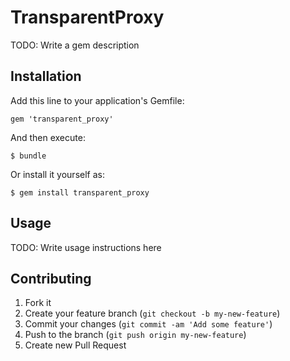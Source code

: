 # TransparentProxy

TODO: Write a gem description

## Installation

Add this line to your application's Gemfile:

    gem 'transparent_proxy'

And then execute:

    $ bundle

Or install it yourself as:

    $ gem install transparent_proxy

## Usage

TODO: Write usage instructions here

## Contributing

1. Fork it
2. Create your feature branch (`git checkout -b my-new-feature`)
3. Commit your changes (`git commit -am 'Add some feature'`)
4. Push to the branch (`git push origin my-new-feature`)
5. Create new Pull Request
